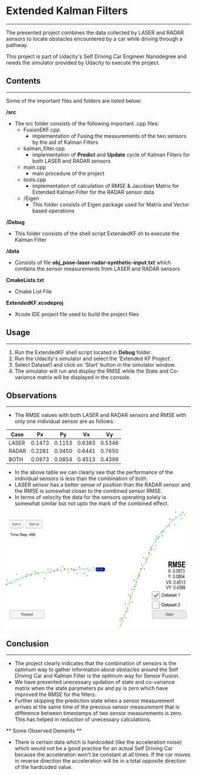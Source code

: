 
# Extended Kalman Filters
___

The presented project combines the data collected by LASER and RADAR sensors to locate obstacles encountered by a car while driving through a pathway.

This project is part of Udacity's Self Driving Car Engineer Nanodegree and needs the simulator provided by Udacity to execute the project.

## Contents
----

Some of the important files and folders are listed below:

**/src**
- The src folder consists of the following important .cpp files:
    - FusionEKF.cpp
        - implementation of Fusing the measurements of the two sensors by the aid of Kalman Filters
    - kalman_filter.cpp
        - implementation of **Predict** and **Update** cycle of Kalman Filters for both LASER and RADAR sensors
    - main.cpp
        - main procedure of the project
    - tools.cpp
        - implementation of calculation of RMSE & Jacobian Matrix for Extended Kalman Filter for the RADAR sensor data
    - /Eigen
        - This folder consists of Eigen package used for Matrix and Vector based operations

**/Debug**
- This folder consists of the shell script ExtendedKF.sh to execute the Kalman Filter

**/data**
- Consists of file **obj_pose-laser-radar-synthetic-input.txt** which contains the sensor measurements from LASER and RADAR sensors

**CmakeLists.txt**
- Cmake List File

**ExtendedKF.xcodeproj**
- Xcode IDE project file used to build the project files

## Usage
----

1. Run the ExtendedKF shell script located in **Debug** folder.
2. Run the Udacity's simulator and select the 'Extended KF Project'.
3. Select Dataset1 and click on 'Start' button in the simulator window.
4. The simulator will run and display the RMSE while the State and Co-variance matrix will be displayed in the console.

## Observations
----
- The RMSE values with both LASER and RADAR sensors and RMSE with only one individual sensor are as follows:

|Case  |Px    |Py    |Vx    |Vy    |
|------|------|------|------|------|
|LASER |0.1473|0.1153|0.6383|0.5346|
|RADAR |0.2261|0.3450|0.6441|0.7650|
|BOTH  |0.0973|0.0854|0.4513|0.4399|


- In the above table we can clearly see that the performance of the individual sensors is less than the combination of both.
- LASER sensor has a better sense of position than the RADAR sensor and the RMSE is somewhat closer to the combined sensor RMSE.
- In terms of velocity the data for the sensors operating solely is somewhat similar but not upto the mark of the combined effect.

![Extended Kalman Filters](output.png)

## Conclusion
----

- The project clearly indicates that the combination of sensors is the optimum way to gather information about obstacles around the Self Driving Car and Kalman Filter is the optimum way for Sensor Fusion.
- We have prevented unecessary updation of state and co-variance matrix when the state parameters px and py is zero which have improved the RMSE for the filters.
- Further skipping the prediction state when a sensor measurement arrives at the same time of the previous sensor measurement that is difference between timestamps of two sensor measurements is zero. This has helped in reduction of unecessary calculations.

** Some Observed Demerits **
- There is certain data which is hardcoded (like the acceleration noise) which would not be a good practice for an actual Self Driving Car because the acceleration won't be constant at all times. If the car moves in reverse direction the acceleration will be in a total opposite direction of the hardcoded value.
